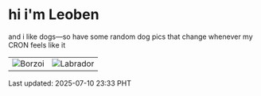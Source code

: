 # hi i'm Leoben

and i like dogs—so have some random dog pics that change whenever my CRON feels like it

|  |  |
|--------|----------|
| ![Borzoi](https://random-dog-vercel.vercel.app/api/random-borzoi?v=1752161599) | ![Labrador](https://random-dog-vercel.vercel.app/api/random-labrador?v=1752161599) |

Last updated: 2025-07-10 23:33 PHT
